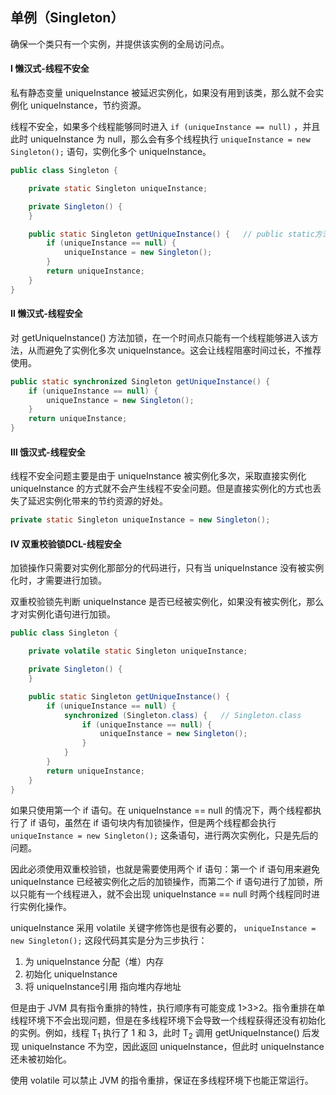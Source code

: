 ## 单例（Singleton）

确保一个类只有一个实例，并提供该实例的全局访问点。



#### Ⅰ 懒汉式-线程不安全

私有静态变量 uniqueInstance 被延迟实例化，如果没有用到该类，那么就不会实例化 uniqueInstance，节约资源。

线程不安全，如果多个线程能够同时进入 `if (uniqueInstance == null)` ，并且此时 uniqueInstance 为 null，那么会有多个线程执行 `uniqueInstance = new Singleton();` 语句，实例化多个 uniqueInstance。

```java
public class Singleton {

    private static Singleton uniqueInstance;

    private Singleton() {
    }

    public static Singleton getUniqueInstance() {   // public static方法
        if (uniqueInstance == null) {
            uniqueInstance = new Singleton();
        }
        return uniqueInstance;
    }
}
```

#### Ⅱ 懒汉式-线程安全

对 getUniqueInstance() 方法加锁，在一个时间点只能有一个线程能够进入该方法，从而避免了实例化多次 uniqueInstance。这会让线程阻塞时间过长，不推荐使用。

```java
public static synchronized Singleton getUniqueInstance() {
    if (uniqueInstance == null) {
        uniqueInstance = new Singleton();
    }
    return uniqueInstance;
}
```

#### Ⅲ 饿汉式-线程安全

线程不安全问题主要是由于 uniqueInstance 被实例化多次，采取直接实例化 uniqueInstance 的方式就不会产生线程不安全问题。但是直接实例化的方式也丢失了延迟实例化带来的节约资源的好处。

```java
private static Singleton uniqueInstance = new Singleton();
```

#### Ⅳ 双重校验锁DCL-线程安全

加锁操作只需要对实例化那部分的代码进行，只有当 uniqueInstance 没有被实例化时，才需要进行加锁。

双重校验锁先判断 uniqueInstance 是否已经被实例化，如果没有被实例化，那么才对实例化语句进行加锁。

```java
public class Singleton {

    private volatile static Singleton uniqueInstance;

    private Singleton() {
    }

    public static Singleton getUniqueInstance() {
        if (uniqueInstance == null) {
            synchronized (Singleton.class) {   // Singleton.class
                if (uniqueInstance == null) {
                    uniqueInstance = new Singleton();
                }
            }
        }
        return uniqueInstance;
    }
}
```

如果只使用第一个 if 语句。在 uniqueInstance == null 的情况下，两个线程都执行了 if 语句，虽然在 if 语句块内有加锁操作，但是两个线程都会执行 `uniqueInstance = new Singleton();` 这条语句，进行两次实例化，只是先后的问题。

因此必须使用双重校验锁，也就是需要使用两个 if 语句：第一个 if 语句用来避免 uniqueInstance 已经被实例化之后的加锁操作，而第二个 if 语句进行了加锁，所以只能有一个线程进入，就不会出现 uniqueInstance == null 时两个线程同时进行实例化操作。

uniqueInstance 采用 volatile 关键字修饰也是很有必要的， `uniqueInstance = new Singleton();` 这段代码其实是分为三步执行：

1. 为 uniqueInstance 分配（堆）内存
2. 初始化 uniqueInstance
3. 将 uniqueInstance引用 指向堆内存地址

但是由于 JVM 具有指令重排的特性，执行顺序有可能变成 1>3>2。指令重排在单线程环境下不会出现问题，但是在多线程环境下会导致一个线程获得还没有初始化的实例。例如，线程 T<sub>1</sub> 执行了 1 和 3，此时 T<sub>2</sub> 调用 getUniqueInstance() 后发现 uniqueInstance 不为空，因此返回 uniqueInstance，但此时 uniqueInstance 还未被初始化。

使用 volatile 可以禁止 JVM 的指令重排，保证在多线程环境下也能正常运行。
